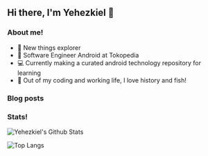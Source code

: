 ## Hi there, I'm Yehezkiel 👋

### About me!
- 🌄 New things explorer
- 🔭 Software Engineer Android at Tokopedia
- 💻 Currently making a curated android technology repository for learning
- 🏃 Out of my coding and working life, I love history and fish!


### Blog posts
<!-- BLOG-POST-LIST:START -->
<!-- BLOG-POST-LIST:END -->


### Stats!
<img align="center" alt="Yehezkiel's Github Stats" src="https://github-readme-stats.vercel.app/api?username=yehezkiell&show_icons=true&count_private=true&theme=dracula" />
<br />

![Top Langs](https://github-readme-stats.vercel.app/api/top-langs/?username=yehezkiell&layout=compact&theme=dracula&count_private=true)
